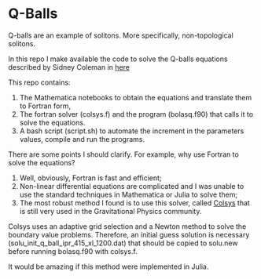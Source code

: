 # Q-Balls

Q-balls are an example of solitons. More specifically, non-topological solitons.

In this repo I make available the code to solve the Q-balls equations described by Sidney Coleman in [here](https://inspirehep.net/literature/214529)

This repo contains:
1. The Mathematica notebooks to obtain the equations and translate them to Fortran form,
2. The fortran solver (colsys.f) and the program (bolasq.f90) that calls it to solve the equations.
3. A bash script (script.sh) to automate the increment in the parameters values, compile and run the programs.

There are some points I should clarify. For example, why use Fortran to solve the equations?
1. Well, obviously, Fortran is fast and efficient;
2. Non-linear differential equations are complicated and I was unable to use the standard techniques in Mathematica or Julia to solve them;
3. The most robust method I found is to use this solver, called [Colsys](https://dl.acm.org/doi/10.1145/355945.355951) that is still very used in the Gravitational Physics community.

Colsys uses an adaptive grid selection and a Newton method to solve the boundary value problems. Therefore, an initial guess solution is necessary (solu_init_q_ball_ipr_415_xl_1200.dat) that should be copied to solu.new before running bolasq.f90 with colsys.f.

It would be amazing if this method were implemented in Julia.
